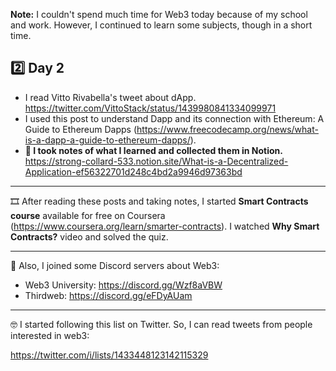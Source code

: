 <b>Note:</b> I couldn't spend much time for Web3 today because of my school and work. However, I continued to learn some subjects, though in a short time.

## :two: Day 2

- I read Vitto Rivabella's tweet about dApp.
https://twitter.com/VittoStack/status/1439980841334099971
- I used this post to understand Dapp and its connection with Ethereum: A Guide to Ethereum Dapps (https://www.freecodecamp.org/news/what-is-a-dapp-a-guide-to-ethereum-dapps/).
- <b>:rocket: I took notes of what I learned and collected them in Notion.</b>
https://strong-collard-533.notion.site/What-is-a-Decentralized-Application-ef56322701d248c4bd2a9946d97363bd

___

:film_strip: After reading these posts and taking notes, I started <b>Smart Contracts course</b> available for free on Coursera (https://www.coursera.org/learn/smarter-contracts). I watched <b>Why Smart Contracts?</b> video and solved the quiz.

___

:bowling: Also, I joined some Discord servers about Web3:

- Web3 University: https://discord.gg/Wzf8aVBW
- Thirdweb: https://discord.gg/eFDyAUam

___

:nerd_face: I started following this list on Twitter. So, I can read tweets from people interested in web3:

https://twitter.com/i/lists/1433448123142115329
